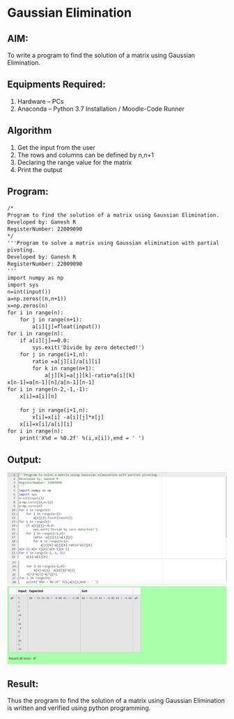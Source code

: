 # Gaussian Elimination

## AIM:
To write a program to find the solution of a matrix using Gaussian Elimination.

## Equipments Required:
1. Hardware – PCs
2. Anaconda – Python 3.7 Installation / Moodle-Code Runner

## Algorithm
1. Get the input from the user
2. The rows and columns can be defined by n,n+1
3. Declaring the range value for the matrix
4. Print the output

## Program:
```
/*
Program to find the solution of a matrix using Gaussian Elimination.
Developed by: Ganesh R
RegisterNumber: 22009090
*/
'''Program to solve a matrix using Gaussian elimination with partial pivoting.
Developed by: Ganesh R
RegisterNumber: 22009090
'''
import numpy as np
import sys 
n=int(input())
a=np.zeros((n,n+1))
x=np.zeros(n)
for i in range(n):
    for j in range(n+1):
        a[i][j]=float(input())
for i in range(n):
    if a[i][j]==0.0:
        sys.exit('Divide by zero detected!')
    for j in range(i+1,n):
        ratio =a[j][i]/a[i][i]
        for k in range(n+1):
            a[j][k]=a[j][k]-ratio*a[i][k]
x[n-1]=a[n-1][n]/a[n-1][n-1]
for i in range(n-2,-1,-1):
    x[i]=a[i][n]
    
    for j in range(i+1,n):
        x[i]=x[i] -a[i][j]*x[j]
    x[i]=x[i]/a[i][i]
for i in range(n):
    print('X%d = %0.2f' %(i,x[i]),end = ' ')
```

## Output:
![gaussian elimination](./Web%20capture_18-1-2023_151445_lms.ai.saveetha.ac.in.jpeg)
![output](./Web%20capture_18-1-2023_151532_lms.ai.saveetha.ac.in.jpeg)
![output](./Web%20capture_18-1-2023_151551_lms.ai.saveetha.ac.in.jpeg)


## Result:
Thus the program to find the solution of a matrix using Gaussian Elimination is written and verified using python programming.

